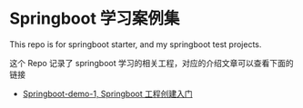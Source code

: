 # Springboot 学习案例集

This repo is for springboot starter, and my springboot test projects.

这个 Repo 记录了 springboot 学习的相关工程，对应的介绍文章可以查看下面的链接

* [Springboot-demo-1, Springboot 工程创建入门](http://www.edulinks.cn/2023/03/19/20230319-spring-boot-starter/)


